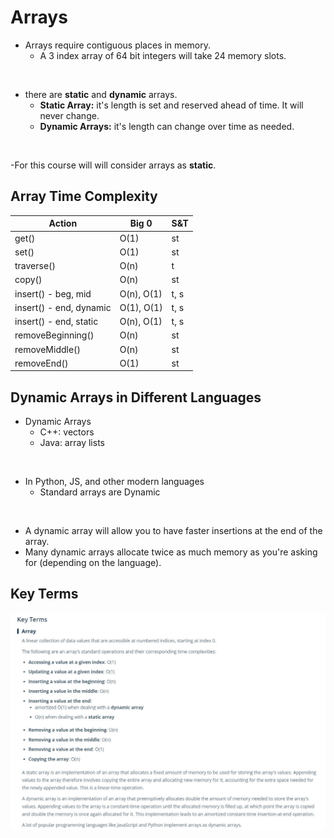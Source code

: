 # Arrays

- Arrays require contiguous places in memory.
  - A 3 index array of 64 bit integers will take 24 memory slots.
<br>

- there are **static** and **dynamic** arrays.
  - **Static Array:** it's length is set and reserved ahead of time. It will never change.
  - **Dynamic Arrays:** it's length can change over time as needed.
<br>

-For this course will will consider arrays as **static**.

## Array Time Complexity

| Action  | Big 0  | S&T  |
|---|---|---|
|  get() | O(1)  | st  |
|  set() | O(1)  |  st |
| traverse()  | O(n)  | t  |
| copy()  | O(n)  | st  |
|  insert() - beg, mid| O(n), O(1) | t, s  |
|  insert() - end, dynamic | O(1), O(1) | t, s  |
|  insert() - end, static | O(n), O(1) | t, s  |
|  removeBeginning() | O(n)  | st  |
|  removeMiddle() | O(n)  | st  |
|  removeEnd() | O(1)  | st  |



## Dynamic Arrays in Different Languages

- Dynamic Arrays
  - C++: vectors
  - Java: array lists
<br>

- In Python, JS, and other modern languages
  - Standard arrays are Dynamic
<br>

- A dynamic array will allow you to have faster insertions at the end of the array.
- Many dynamic arrays allocate twice as much memory as you're asking for (depending on the language).

## Key Terms

![KT4](./resources/KT4.JPG)